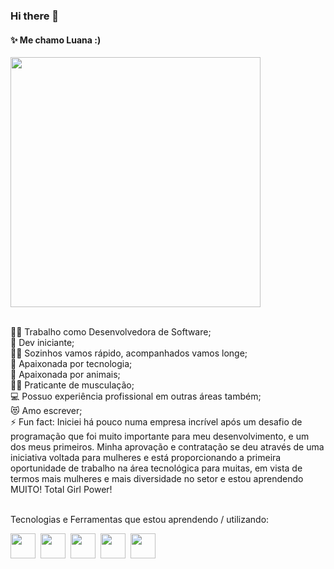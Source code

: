 ### Hi there 👋


#### ✨ Me chamo Luana :)

<img src="https://media.giphy.com/media/aNqEFrYVnsS52/giphy.gif" width="400"/>
<br/>
<br/>

👩‍💻 Trabalho como Desenvolvedora de Software;<br/>
🌱 Dev iniciante;<br/>
👯‍♀ Sozinhos vamos rápido, acompanhados vamos longe;<br/>
👾 Apaixonada por tecnologia;<br/>
🐶 Apaixonada por animais;<br/>
🏋️‍♀️ Praticante de musculação;<br/>
💻 Possuo experiência profissional em outras áreas também;<br/>
😻 Amo escrever;<br/>
⚡ Fun fact: Iniciei há pouco numa empresa incrível após um desafio de programação que foi muito importante para meu desenvolvimento, e um dos meus primeiros. Minha aprovação e contratação se deu através de uma iniciativa voltada para mulheres e está proporcionando a primeira oportunidade de trabalho na área tecnológica para muitas, em vista de termos mais mulheres e mais diversidade no setor e estou aprendendo MUITO! Total Girl Power!

<br/>
Tecnologias e Ferramentas que estou aprendendo / utilizando:

<img src="https://cdn.jsdelivr.net/gh/devicons/devicon/icons/intellij/intellij-original.svg" width="40"/>&nbsp;
<img src="https://cdn.jsdelivr.net/gh/devicons/devicon/icons/java/java-original.svg" width="40"/>&nbsp;
<img src="https://cdn.jsdelivr.net/gh/devicons/devicon/icons/git/git-original.svg" width="40"/>&nbsp;
<img src="https://cdn.jsdelivr.net/gh/devicons/devicon/icons/mysql/mysql-original.svg" width="40"/>&nbsp;
<img src="https://cdn.jsdelivr.net/gh/devicons/devicon/icons/angularjs/angularjs-plain.svg" width="40"/>&nbsp;
